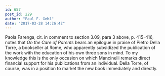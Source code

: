```yaml
---
id: 657
post_id: 229
author: "Paul F. Gehl"
date: "2017-03-28 14:26:42"
---
```

Paola Farenga, cit. in comment to section 3.09, para 3 above, p. 415-416, notes that <em>On the Care of Parents</em> bears an epilogue in praise of Pietro Della Torre, a bookseller at Rome, who apparently subsidized the publication of the work with the education of his own three sons in mind. To my knowledge this is the only occasion on which Mancinelli remarks direct financial support for his publications from an individual. Della Torre, of course, was in a position to market the new book immediately and directly.
